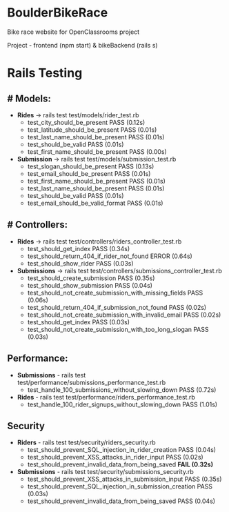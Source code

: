 # BoulderBikeRace

Bike race website for OpenClassrooms project

Project - frontend (npm start) & bikeBackend (rails s)

# Rails Testing

## # Models:

- **Rides** -> rails test test/models/rider_test.rb
  - test_city_should_be_present PASS (0.12s)
  - test_latitude_should_be_present PASS (0.01s)
  - test_last_name_should_be_present PASS (0.01s)
  - test_should_be_valid PASS (0.01s)
  - test_first_name_should_be_present PASS (0.00s)
- **Submission** -> rails test test/models/submission_test.rb
  - test_slogan_should_be_present PASS (0.13s)
  - test_email_should_be_present PASS (0.01s)
  - test_first_name_should_be_present PASS (0.01s)
  - test_last_name_should_be_present PASS (0.01s)
  - test_should_be_valid PASS (0.01s)
  - test_email_should_be_valid_format PASS (0.01s)

## # Controllers:

- **Rides** -> rails test test/controllers/riders_controller_test.rb
  - test_should_get_index PASS (0.34s)
  - test_should_return_404_if_rider_not_found ERROR (0.64s)
  - test_should_show_rider PASS (0.03s)
- **Submissions** -> rails test test/controllers/submissions_controller_test.rb
  - test_should_create_submission PASS (0.35s)
  - test_should_show_submission PASS (0.04s)
  - test_should_not_create_submission_with_missing_fields PASS (0.06s)
  - test_should_return_404_if_submission_not_found PASS (0.02s)
  - test_should_not_create_submission_with_invalid_email PASS (0.02s)
  - test_should_get_index PASS (0.03s)
  - test_should_not_create_submission_with_too_long_slogan PASS (0.03s)

## Performance:

- **Submissions** - rails test test/performance/submissions_performance_test.rb
  - test_handle_100_submissions_without_slowing_down PASS (0.72s)
- **Rides** - rails test test/performance/riders_performance_test.rb
  - test_handle_100_rider_signups_without_slowing_down PASS (1.01s)

## Security

- **Riders** - rails test test/security/riders_security.rb
  - test_should_prevent_SQL_injection_in_rider_creation PASS (0.04s)
  - test_should_prevent_XSS_attacks_in_rider_input PASS (0.02s)
  - test_should_prevent_invalid_data_from_being_saved **FAIL (0.32s)**
- **Submissions** - rails test test/security/submissions_security.rb
  - test_should_prevent_XSS_attacks_in_submission_input PASS (0.35s)
  - test_should_prevent_SQL_injection_in_submission_creation PASS (0.03s)
  - test_should_prevent_invalid_data_from_being_saved PASS (0.04s)

